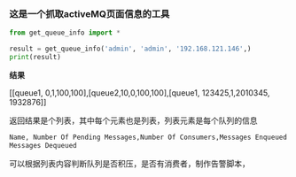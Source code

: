 ### 这是一个抓取activeMQ页面信息的工具

```python
from get_queue_info import *

result = get_queue_info('admin', 'admin', '192.168.121.146',)
print(result)

```

**结果**

[[queue1, 0,1,100,100],[queue2,10,0,100,100],[queue1, 123425,1,2010345,
1932876]] 

返回结果是个列表，其中每个元素也是列表，列表元素是每个队列的信息
```bash
Name, Number Of Pending Messages,Number Of Consumers,Messages Enqueued  	
Messages Dequeued
```
可以根据列表内容判断队列是否积压，是否有消费者，制作告警脚本，